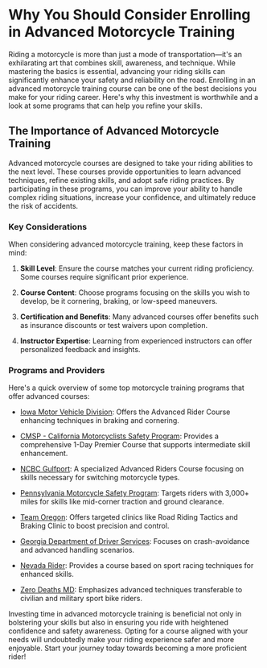 # Why You Should Consider Enrolling in Advanced Motorcycle Training

Riding a motorcycle is more than just a mode of transportation—it's an exhilarating art that combines skill, awareness, and technique. While mastering the basics is essential, advancing your riding skills can significantly enhance your safety and reliability on the road. Enrolling in an advanced motorcycle training course can be one of the best decisions you make for your riding career. Here's why this investment is worthwhile and a look at some programs that can help you refine your skills.

## The Importance of Advanced Motorcycle Training

Advanced motorcycle courses are designed to take your riding abilities to the next level. These courses provide opportunities to learn advanced techniques, refine existing skills, and adopt safe riding practices. By participating in these programs, you can improve your ability to handle complex riding situations, increase your confidence, and ultimately reduce the risk of accidents.

### Key Considerations

When considering advanced motorcycle training, keep these factors in mind:

1. **Skill Level**: Ensure the course matches your current riding proficiency. Some courses require significant prior experience.
   
2. **Course Content**: Choose programs focusing on the skills you wish to develop, be it cornering, braking, or low-speed maneuvers.

3. **Certification and Benefits**: Many advanced courses offer benefits such as insurance discounts or test waivers upon completion.

4. **Instructor Expertise**: Learning from experienced instructors can offer personalized feedback and insights.

### Programs and Providers

Here's a quick overview of some top motorcycle training programs that offer advanced courses:

- [Iowa Motor Vehicle Division](/dir/iowa_motor_vehicle_division): Offers the Advanced Rider Course enhancing techniques in braking and cornering.
  
- [CMSP - California Motorcyclists Safety Program](/dir/cmsp_-_california_motorcyclists_safety_program): Provides a comprehensive 1-Day Premier Course that supports intermediate skill enhancement.
  
- [NCBC Gulfport](/dir/ncbc_gulfport): A specialized Advanced Riders Course focusing on skills necessary for switching motorcycle types.
  
- [Pennsylvania Motorcycle Safety Program](/dir/pennsylvania_motorcycle_safety_program): Targets riders with 3,000+ miles for skills like mid-corner traction and ground clearance.
  
- [Team Oregon](/dir/team_oregon): Offers targeted clinics like Road Riding Tactics and Braking Clinic to boost precision and control.
  
- [Georgia Department of Driver Services](/dir/georgia_department_of_driver_services): Focuses on crash-avoidance and advanced handling scenarios.
  
- [Nevada Rider](/dir/nevada_rider): Provides a course based on sport racing techniques for enhanced skills.
  
- [Zero Deaths MD](/dir/zero_deaths_md): Emphasizes advanced techniques transferable to civilian and military sport bike riders.

Investing time in advanced motorcycle training is beneficial not only in bolstering your skills but also in ensuring you ride with heightened confidence and safety awareness. Opting for a course aligned with your needs will undoubtedly make your riding experience safer and more enjoyable. Start your journey today towards becoming a more proficient rider!
